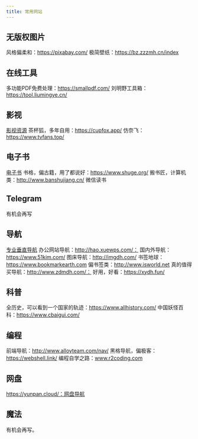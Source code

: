 ```yaml
---
title: 常用网站
---
```


## 无版权图片
风格偏柔和：https://pixabay.com/
极简壁纸：https://bz.zzzmh.cn/index
 

## 在线工具
多功能PDF免费处理：https://smallpdf.com/
刘明野工具箱：https://tool.liumingye.cn/
 

## 影视
[影视资源](movie.md)
茶杯狐，多年自用：https://cupfox.app/
仿奈飞：https://www.tvfans.top/

 

## 电子书
[电子书](e-book.md)
书格，偏古籍，用了都说好：https://www.shuge.org/
搬书匠，计算机类：http://www.banshujiang.cn/
微信读书

 

## Telegram
有机会再写
 

## 导航
[专业垂直导航](./nav.md)
办公网站导航：http://hao.xuewps.com/：
国内外导航：https://www.51kim.com/
图床导航：http://imgdh.com/
书签地球：https://www.bookmarkearth.com
偏书签类：http://www.isworld.net
真的值得买导航：http://www.zdmdh.com/：
好用，好看：https://xydh.fun/
 

## 科普
全历史，可以看到一个国家的轨迹：https://www.allhistory.com/
中国妖怪百科：https://www.cbaigui.com/
 

## 编程
前端导航：http://www.alloyteam.com/nav/
黑格导航，偏极客：https://webshell.link/
编程自学之路：www.r2coding.com
 

## 网盘
https://yunpan.cloud/：网盘导航
 

## 魔法
有机会再写。
 